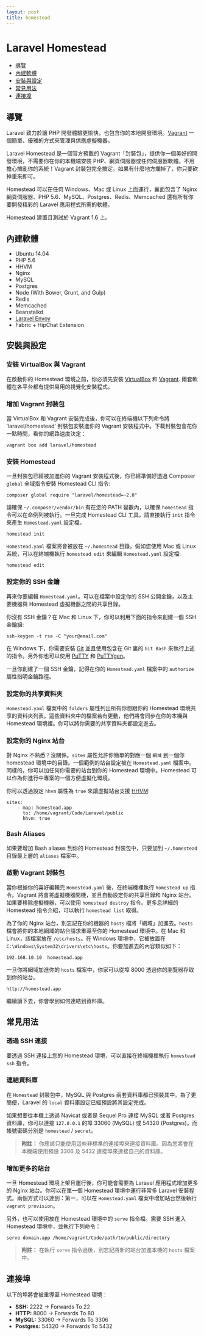 ```yaml
---
layout: post
title: homestead
---
```

# Laravel Homestead

- [導覽](#introduction)
- [內建軟體](#included-software)
- [安裝與設定](#installation-and-setup)
- [常見用法](#daily-usage)
- [連接埠](#ports)

<a name="introduction"></a>
## 導覽

Laravel 致力於讓 PHP 開發體驗更愉快，也包含你的本地開發環境。[Vagrant](http://vagrantup.com) 一個簡單、優雅的方式來管理與供應虛擬機器。

Laravel Homestead 是一個官方預載的 Vagrant「封裝包」，提供你一個美好的開發環境，不需要你在你的本機端安裝 PHP、網頁伺服器或任何伺服器軟體。不用擔心搞亂你的系統！Vagrant 封裝包完全搞定。如果有什麼地方爛掉了，你只要砍掉重來即可。

Homestead 可以在任何 Windows、Mac 或 Linux 上面運行，裏面包含了 Nginx 網頁伺服器、PHP 5.6、MySQL、Postgres、Redis、Memcached 還有所有你要開發精彩的 Laravel 應用程式所需的軟體。

Homestead 建置且測試於 Vagrant 1.6 上。

<a name="included-software"></a>
## 內建軟體

- Ubuntu 14.04
- PHP 5.6
- HHVM
- Nginx
- MySQL
- Postgres
- Node (With Bower, Grunt, and Gulp)
- Redis
- Memcached
- Beanstalkd
- [Laravel Envoy](/docs/ssh#envoy-task-runner)
- Fabric + HipChat Extension

<a name="installation-and-setup"></a>
## 安裝與設定

### 安裝 VirtualBox 與 Vagrant

在啟動你的 Homestead 環境之前，你必須先安裝 [VirtualBox](https://www.virtualbox.org/wiki/Downloads) 和 [Vagrant](http://www.vagrantup.com/downloads.html). 兩套軟體在各平台都有提供易用的視覺化安裝程式。

### 增加 Vagrant 封裝包

當 VirtualBox 和 Vagrant 安裝完成後，你可以在終端機以下列命令將 'laravel/homestead' 封裝包安裝進你的 Vagrant 安裝程式中。下載封裝包會花你一點時間，看你的網路速度決定：

	vagrant box add laravel/homestead

### 安裝 Homestead

一旦封裝包已經被加進你的 Vagrant 安裝程式後，你已經準備好透過 Composer `global` 全域指令安裝 Homestead CLI 指令:

	composer global require "laravel/homestead=~2.0"

請確保 `~/.composer/vendor/bin` 有在您的 PATH 變數內，以確保 `homestead` 指令可以在命例列被執行。一旦完成 Homestead CLI 工具，請直接執行 `init` 指令來產生 `Homestead.yaml` 設定檔。

	homestead init
	
`Homestead.yaml` 檔案將會被放在 `~/.homestead` 目錄。假如您使用 Mac 或 Linux 系統，可以在終端機執行 `homestead edit` 來編輯 `Homestead.yaml` 設定檔:

	homestead edit

### 設定你的 SSH 金鑰

再來你要編輯 `Homestead.yaml`。可以在檔案中設定你的 SSH 公開金鑰，以及主要機器與 Homestead 虛擬機器之間的共享目錄。

你沒有 SSH 金鑰？在 Mac 和 Linux 下，你可以利用下面的指令來創建一個 SSH 金鑰組:

	ssh-keygen -t rsa -C "your@email.com"

在 Windows 下，你需要安裝 [Git](http://git-scm.com/) 並且使用包含在 Git 裏的 `Git Bash` 來執行上述的指令。另外你也可以使用 [PuTTY](http://www.chiark.greenend.org.uk/~sgtatham/putty/download.html) 和 [PuTTYgen](http://www.chiark.greenend.org.uk/~sgtatham/putty/download.html)。

一旦你創建了一個 SSH 金鑰，記得在你的 `Homestead.yaml` 檔案中的 `authorize` 屬性指明金鑰路徑。

### 設定你的共享資料夾

`Homestead.yaml` 檔案中的 `folders` 屬性列出所有你想跟你的 Homestead 環境共享的資料夾列表。這些資料夾中的檔案若有更動，他們將會同步在你的本機與 Homestead 環境裡。你可以將你需要的共享資料夾都設定進去。

### 設定你的 Nginx 站台

對 Nginx 不熟悉？沒關係。`sites` 屬性允許你簡單的對應一個 `網域` 到一個你 homestead 環境中的目錄。一個範例的站台設定被在 `Homestead.yaml` 檔案中。同樣的，你可以加任何你需要的站台到你的 Homestead 環境中。Homestead 可以作為你進行中專案的一個方便虛擬化環境。

你可以透過設定 `hhvm` 屬性為 `true` 來讓虛擬站台支援 [HHVM](http://hhvm.com):

	sites:
	    - map: homestead.app
	      to: /home/vagrant/Code/Laravel/public
	      hhvm: true

### Bash Aliases

如果要增加 Bash aliases 到你的 Homestead 封裝包中，只要加到 `~/.homestead` 目錄最上層的 `aliases` 檔案中。

### 啟動 Vagrant 封裝包

當你根據你的喜好編輯完 `Homestead.yaml` 後，在終端機裡執行 `homestead up` 指令。Vagrant 將會將虛擬機器開機，並且自動設定你的共享目錄和 Nginx 站台。如果要移除虛擬機器，可以使用 `homestead destroy` 指令。更多息詳細的 Homestead 指令介紹，可以執行 `homestead list` 取得。

為了你的 Nginx 站台，別忘記在你的機器的 `hosts` 檔將「網域」加進去。`hosts` 檔會將你的本地網域的站台請求重導至你的 Homestead 環境中。在 Mac 和 Linux，該檔案放在 `/etc/hosts`。在 Windows 環境中，它被放置在 `C:\Windows\System32\drivers\etc\hosts`。你要加進去的內容類似如下：

	192.168.10.10  homestead.app

一旦你將網域加進你的 `hosts` 檔案中，你家可以從埠 8000 透過你的瀏覽器存取到你的站台。

	http://homestead.app

繼續讀下去，你會學到如何連結到資料庫。

<a name="daily-usage"></a>
## 常見用法

### 透過 SSH 連接

要透過 SSH 連接上您的 Homestead 環境，可以直接在終端機裡執行  `homestead ssh` 指令。

### 連結資料庫

在 `Homestead` 封裝包中，MySQL 與 Postgres 兩套資料庫都已預裝其中。為了更簡便，Laravel 的 `local` 資料庫設定已經預設將其設定完成。

如果想要從本機上透過 Navicat 或者是 Sequel Pro 連接 MySQL 或者 Postgres 資料庫，你可以連接 `127.0.0.1` 的埠 33060 (MySQL) 或 54320 (Postgres)。而帳號密碼分別是 `homestead` / `secret`。

> **附註：** 你應該只能使用這些非標準的連接埠來連接資料庫。因為您將會在本機端使用預設 3306 及 5432 連接埠來連接自己的資料庫。

### 增加更多的站台

一旦 Homestead 環境上架且運行後，你可能會需要為 Laravel 應用程式增加更多的 Nginx 站台。你可以在單一個 Homestead 環境中運行非常多 Laravel 安裝程式。兩個方式可以達到：第一，可以在 `Homestead.yaml` 檔案中增加站台然後執行 `vagrant provision`。

另外，也可以使用放在 Homestead 環境中的 `serve` 指令檔。需要 SSH 進入 Homestead 環境中，並執行下列命令：

	serve domain.app /home/vagrant/Code/path/to/public/directory

> **附註：** 在執行 `serve` 指令過後，別忘記將新的站台加進本機的 `hosts` 檔案中。

<a name="ports"></a>
## 連接埠

以下的埠將會被重導至 Homestead 環境：

- **SSH:** 2222 -> Forwards To 22
- **HTTP:** 8000 -> Forwards To 80
- **MySQL:** 33060 -> Forwards To 3306
- **Postgres:** 54320 -> Forwards To 5432
